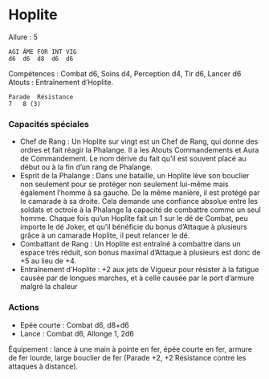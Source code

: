 # Hoplite

Allure : 5

	AGI	ÂME	FOR	INT	VIG
	d6	d6	d8	d6	d6

Compétences : Combat d6, Soins d4, Perception d4, Tir d6, Lancer d6
Atouts : Entraînement d’Hoplite.

	Parade	Résistance
	7	8 (3)

### Capacités spéciales
- Chef de Rang : Un Hoplite sur vingt est un Chef de Rang, qui donne des ordres et fait réagir la Phalange. Il a les Atouts Commandements et Aura de Commandement. Le nom dérive du fait qu’il est souvent placé au début ou à la fin d’un rang de Phalange.
- Esprit de la Phalange : Dans une bataille, un Hoplite lève son bouclier non seulement pour se protéger non seulement lui-même mais également l’homme à sa gauche. De la même manière, il est protégé par le camarade à sa droite. Cela demande une confiance absolue entre les soldats et octroie à la Phalange la capacité de combattre comme un seul homme. Chaque fois qu’un Hoplite fait un 1 sur le dé de Combat, peu importe le dé Joker, et qu’il bénéficie du bonus d’Attaque à plusieurs grâce à un camarade Hoplite, il peut relancer le dé.
- Combattant de Rang : Un Hoplite est entraîné à combattre dans un espace très réduit, son bonus maximal d’Attaque à plusieurs est donc de +5 au lieu de +4.
- Entraînement d’Hoplite : +2 aux jets de Vigueur pour résister à la fatigue causée par de longues marches, et à celle causée par le port d’armure malgré la chaleur

### Actions
- Epée courte : Combat d6, d8+d6
- Lance : Combat d6, Allonge 1, 2d6

Équipement : lance à une main à pointe en fer, épée courte en fer, armure de fer lourde, large bouclier de fer (Parade +2, +2 Résistance contre les attaques à distance).

